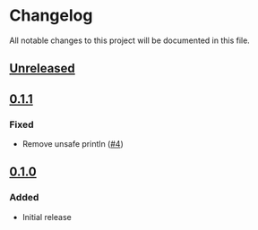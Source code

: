 # Changelog

All notable changes to this project will be documented in this file.

## [Unreleased]

## [0.1.1]

### Fixed

- Remove unsafe println ([#4](https://github.com/mikesposito/secured/pull/4))

## [0.1.0]

### Added

- Initial release

[Unreleased]: https://github.com/mikesposito/secured/secured@0.1.1...HEAD
[0.1.1]: https://github.com/mikesposito/secured/compare/secured@0.1.0...secured@0.1.1
[0.1.0]: https://github.com/mikesposito/secured/releases/tag/secured@0.1.0
